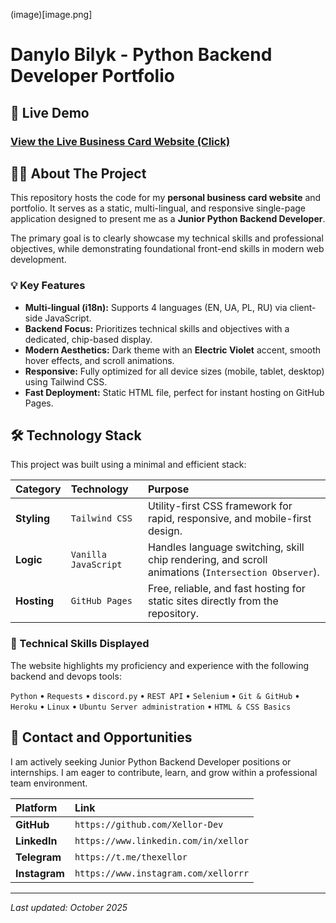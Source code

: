 (image)[image.png]
# Danylo Bilyk - Python Backend Developer Portfolio

## 🚀 Live Demo

### [View the Live Business Card Website (Click)](https://xellor-dev.github.io/portfolio/)

## 👨‍💻 About The Project

This repository hosts the code for my **personal business card website** and portfolio. It serves as a static, multi-lingual, and responsive single-page application designed to present me as a **Junior Python Backend Developer**.

The primary goal is to clearly showcase my technical skills and professional objectives, while demonstrating foundational front-end skills in modern web development.

### 💡 Key Features

* **Multi-lingual (i18n):** Supports 4 languages (EN, UA, PL, RU) via client-side JavaScript.
* **Backend Focus:** Prioritizes technical skills and objectives with a dedicated, chip-based display.
* **Modern Aesthetics:** Dark theme with an **Electric Violet** accent, smooth hover effects, and scroll animations.
* **Responsive:** Fully optimized for all device sizes (mobile, tablet, desktop) using Tailwind CSS.
* **Fast Deployment:** Static HTML file, perfect for instant hosting on GitHub Pages.

## 🛠️ Technology Stack

This project was built using a minimal and efficient stack:

| **Category** | **Technology** | **Purpose** | 
| :--- | :--- | :--- |
| **Styling** | `Tailwind CSS` | Utility-first CSS framework for rapid, responsive, and mobile-first design. | 
| **Logic** | `Vanilla JavaScript` | Handles language switching, skill chip rendering, and scroll animations (`Intersection Observer`). | 
| **Hosting** | `GitHub Pages` | Free, reliable, and fast hosting for static sites directly from the repository. | 

### 🎯 Technical Skills Displayed

The website highlights my proficiency and experience with the following backend and devops tools:

`Python` • `Requests` • `discord.py` • `REST API` • `Selenium` • `Git & GitHub` • `Heroku` • `Linux` • `Ubuntu Server administration` • `HTML & CSS Basics`

## 🤝 Contact and Opportunities

I am actively seeking Junior Python Backend Developer positions or internships. I am eager to contribute, learn, and grow within a professional team environment.

| **Platform** | **Link** | 
| :--- | :--- |
| **GitHub** | `https://github.com/Xellor-Dev` | 
| **LinkedIn** | `https://www.linkedin.com/in/xellor` | 
| **Telegram** | `https://t.me/thexellor` | 
| **Instagram** | `https://www.instagram.com/xellorrr` | 

***
*Last updated: October 2025*

